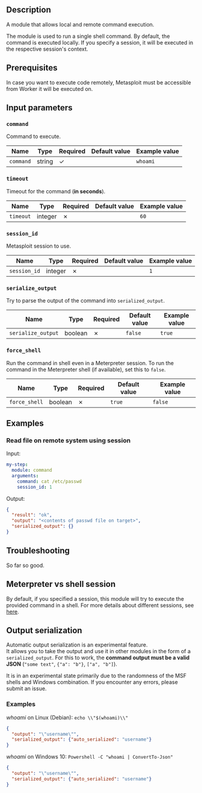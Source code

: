 
## Description
A module that allows local and remote command execution.

The module is used to run a single shell command.  By default, the command is executed locally. If you specify a session, it will be executed in the respective session's context.

## Prerequisites
In case you want to execute code remotely, Metasploit must be accessible from Worker it will be executed on.

## Input parameters

### `command`
Command to execute.

| Name      | Type   | Required | Default value | Example value |
|-----------|--------|----------|---------------|---------------|
| `command` | string | &check;  |               | `whoami`      |

### `timeout`
Timeout for the command (**in seconds**).

| Name      | Type    | Required | Default value | Example value |
|-----------|---------|----------|---------------|---------------|
| `timeout` | integer | &cross;  |               | `60`          |

### `session_id`
Metasploit session to use.

| Name         | Type    | Required | Default value | Example value |
|--------------|---------|----------|---------------|---------------|
| `session_id` | integer | &cross;  |               | `1`           |

### `serialize_output`
Try to parse the output of the command into `serialized_output`.

| Name               | Type    | Required | Default value | Example value |
|--------------------|---------|----------|---------------|---------------|
| `serialize_output` | boolean | &cross;  | `false`       | `true`        |

### `force_shell`
Run the command in shell even in a Meterpreter session. To run the command in the Meterpreter shell (if available), set this to `false`.

| Name          | Type    | Required | Default value | Example value |
|---------------|---------|----------|---------------|---------------|
| `force_shell` | boolean | &cross;  | `true`        | `false`       |

## Examples

### Read file on remote system using session

Input:
```yaml
my-step:
  module: command
  arguments:
    command: cat /etc/passwd
    session_id: 1

```

Output:
```json
{
  "result": "ok",
  "output": "<contents of passwd file on target>",
  "serialized_output": {}
}
```

## Troubleshooting
So far so good.

## Meterpreter vs shell session
By default, if you specified a session, this module will try to execute the provided command in a shell. For more details about different sessions, see [here](metasploit.md#session-types).

## Output serialization
Automatic output serialization is an experimental feature.  
It allows you to take the output and use it in other modules in the form of a `serialized_output`. For this to work, the **command output must be a valid JSON** (`"some text"`, `{"a": "b"}`, `["a", "b"]`).

It is in an experimental state primarily due to the randomness of the MSF shells and Windows combination. If you encounter any errors, please submit an issue.

### Examples
*whoami* on Linux (Debian): `echo \\"$(whoami)\\"`
```json
{
  "output": "\"username\"",
  "serialized_output": {"auto_serialized": "username"}
}
```

*whoami* on Windows 10: `Powershell -C "whoami | ConvertTo-Json"`
```json
{
  "output": "\"username\"",
  "serialized_output": {"auto_serialized": "username"}
}
```
